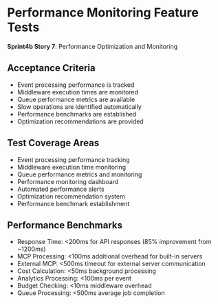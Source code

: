 # Performance Monitoring Feature Tests

**Sprint4b Story 7**: Performance Optimization and Monitoring

## Acceptance Criteria
- Event processing performance is tracked
- Middleware execution times are monitored
- Queue performance metrics are available
- Slow operations are identified automatically
- Performance benchmarks are established
- Optimization recommendations are provided

## Test Coverage Areas
- Event processing performance tracking
- Middleware execution time monitoring
- Queue performance metrics and monitoring
- Performance monitoring dashboard
- Automated performance alerts
- Optimization recommendation system
- Performance benchmark establishment

## Performance Benchmarks
- Response Time: <200ms for API responses (85% improvement from ~1200ms)
- MCP Processing: <100ms additional overhead for built-in servers
- External MCP: <500ms timeout for external server communication
- Cost Calculation: <50ms background processing
- Analytics Processing: <100ms per event
- Budget Checking: <10ms middleware overhead
- Queue Processing: <500ms average job completion
